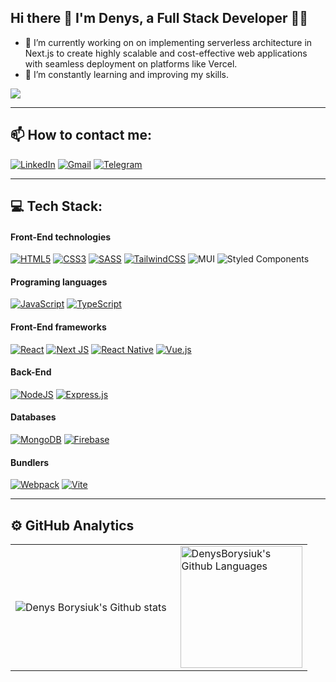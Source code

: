 ## Hi there 👋 I'm Denys, a Full Stack Developer 👨‍💻

- 🔭 I’m currently working on on implementing serverless architecture in Next.js to create highly scalable and cost-effective web applications with seamless deployment on platforms like Vercel.
- 🌱 I’m constantly learning and improving my skills.

 ![](https://komarev.com/ghpvc/?username=DenysBorysiuk)

---
## 📫 How to contact me: 
[![LinkedIn](https://img.shields.io/badge/linkedin-%230077B5.svg?style=for-the-badge&logo=linkedin&logoColor=white)](https://www.linkedin.com/in/denys-borysiuk/) 
[![Gmail](https://img.shields.io/badge/Gmail-D14836?style=for-the-badge&logo=gmail&logoColor=white)](mailto:denisborisiuk@gmail.com)
[![Telegram](https://img.shields.io/badge/Telegram-2CA5E0?style=for-the-badge&logo=telegram&logoColor=white)](https://t.me/denys_borysiuk)

---
## 💻 Tech Stack:
#### Front-End technologies
[![HTML5](https://img.shields.io/badge/html5-%23E34F26.svg?style=for-the-badge&logo=html5&logoColor=white)](https://html.spec.whatwg.org/)
[![CSS3](https://img.shields.io/badge/css3-%231572B6.svg?style=for-the-badge&logo=css3&logoColor=white)](https://www.w3.org/Style/CSS/Overview.en.html)
[![SASS](https://img.shields.io/badge/SASS-hotpink.svg?style=for-the-badge&logo=SASS&logoColor=white)](https://sass-lang.com/)
[![TailwindCSS](https://img.shields.io/badge/tailwindcss-%2338B2AC.svg?style=for-the-badge&logo=tailwind-css&logoColor=white)](https://tailwindcss.com/)
![MUI](https://img.shields.io/badge/MUI-%230081CB.svg?style=for-the-badge&logo=mui&logoColor=white)
![Styled Components](https://img.shields.io/badge/styled--components-DB7093?style=for-the-badge&logo=styled-components&logoColor=white)

#### Programing languages
[![JavaScript](https://img.shields.io/badge/javascript-%23323330.svg?style=for-the-badge&logo=javascript&logoColor=%23F7DF1E)](https://ecma-international.org/publications-and-standards/standards/ecma-262/)
[![TypeScript](https://img.shields.io/badge/typescript-%23007ACC.svg?style=for-the-badge&logo=typescript&logoColor=white)](https://www.typescriptlang.org/)

#### Front-End frameworks
[![React](https://img.shields.io/badge/React-282c34?style=for-the-badge&logo=react&logoColor=white)](https://react.dev/)
[![Next JS](https://img.shields.io/badge/Next-black?style=for-the-badge&logo=next.js&logoColor=white)](https://nextjs.org/)
[![React Native](https://img.shields.io/badge/react_native-%2320232a.svg?style=for-the-badge&logo=react&logoColor=%2361DAFB)](https://reactnative.dev/)
[![Vue.js](https://img.shields.io/badge/vuejs-%2335495e.svg?style=for-the-badge&logo=vuedotjs&logoColor=%234FC08D)](https://vuejs.org/)

#### Back-End
[![NodeJS](https://img.shields.io/badge/node.js-6DA55F?style=for-the-badge&logo=node.js&logoColor=white)](https://nodejs.org/en)
[![Express.js](https://img.shields.io/badge/express.js-%23404d59.svg?style=for-the-badge&logo=express&logoColor=%2361DAFB)](https://expressjs.com/)

#### Databases
[![MongoDB](https://img.shields.io/badge/MongoDB-0FA14C?style=for-the-badge&logo=mongodb&logoColor=white)](https://www.mongodb.com/)
[![Firebase](https://img.shields.io/badge/firebase-%23039BE5.svg?style=for-the-badge&logo=firebase)](https://firebase.google.com/)

#### Bundlers
[![Webpack](https://img.shields.io/badge/webpack-%238DD6F9.svg?style=for-the-badge&logo=webpack&logoColor=black)](https://webpack.js.org/)
[![Vite](https://img.shields.io/badge/vite-%23646CFF.svg?style=for-the-badge&logo=vite&logoColor=white)](https://vitejs.dev/)


---
## ⚙️ GitHub Analytics

<table>
  <tr>
    <td>
      <img align="left" src="https://github-readme-streak-stats.herokuapp.com/?user=DenysBorysiuk&theme=nightowl" alt="Denys Borysiuk's Github stats" />
    </td>
    <td>
      <img height="195px" align="right" alt="DenysBorysiuk's Github Languages" src="https://github-readme-stats-eight-theta.vercel.app/api/top-langs/?username=DenysBorysiuk&theme=nightowl&layout=compact" />
    </td>
  </tr>
</table>

<!--
**DenysBorysiuk/DenysBorysiuk** is a ✨ _special_ ✨ repository because its `README.md` (this file) appears on your GitHub profile.

Here are some ideas to get you started:

- 🔭 I’m currently working on ...
- 🌱 I’m currently learning ...
- 👯 I’m looking to collaborate on ...
- 🤔 I’m looking for help with ...
- 💬 Ask me about ...
- 📫 How to reach me: ...
- 😄 Pronouns: ...
- ⚡ Fun fact: ...
-->
